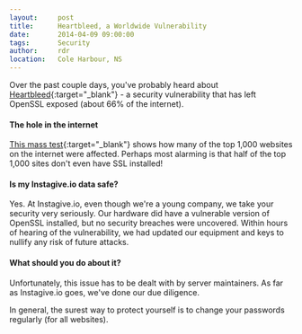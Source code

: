 ```yaml
---
layout:     post
title:      Heartbleed, a Worldwide Vulnerability
date:       2014-04-09 09:00:00
tags:       Security
author:     rdr
location:   Cole Harbour, NS
---
```


Over the past couple days, you've probably heard about [Heartbleed](http://heartbleed.com){:target="_blank"} - a security vulnerability that has left OpenSSL exposed (about 66% of the internet).

#### The hole in the internet

[This mass test](https://github.com/musalbas/heartbleed-masstest/blob/master/top1000.txt){:target="_blank"} shows how many of the top 1,000 websites on the internet were affected. Perhaps most alarming is that half of the top 1,000 sites don't even have SSL installed!

#### Is my Instagive.io data safe?

Yes. At Instagive.io, even though we're a young company, we take your security very seriously. Our hardware did have a vulnerable version of OpenSSL installed, but no security breaches were uncovered. Within hours of hearing of the vulnerability, we had updated our equipment and keys to nullify any risk of future attacks.

<!-- more -->

#### What should you do about it?

Unfortunately, this issue has to be dealt with by server maintainers. As far as Instagive.io goes, we've done our due diligence.

In general, the surest way to protect yourself is to change your passwords regularly (for all websites).